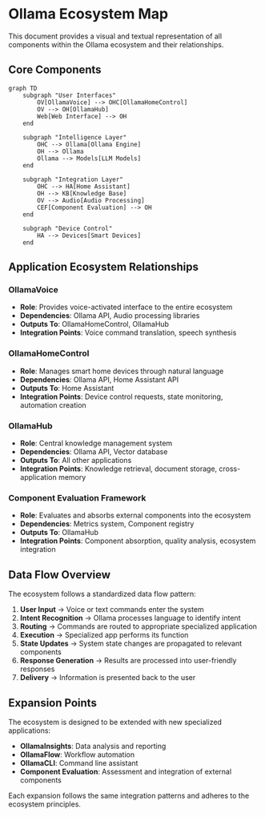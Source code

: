 # Ollama Ecosystem Map

This document provides a visual and textual representation of all components within the Ollama ecosystem and their relationships.

## Core Components

```mermaid
graph TD
    subgraph "User Interfaces"
        OV[OllamaVoice] --> OHC[OllamaHomeControl]
        OV --> OH[OllamaHub]
        Web[Web Interface] --> OH
    end

    subgraph "Intelligence Layer"
        OHC --> Ollama[Ollama Engine]
        OH --> Ollama
        Ollama --> Models[LLM Models]
    end

    subgraph "Integration Layer"
        OHC --> HA[Home Assistant]
        OH --> KB[Knowledge Base]
        OV --> Audio[Audio Processing]
        CEF[Component Evaluation] --> OH
    end

    subgraph "Device Control"
        HA --> Devices[Smart Devices]
    end
```

## Application Ecosystem Relationships

### OllamaVoice

- **Role**: Provides voice-activated interface to the entire ecosystem
- **Dependencies**: Ollama API, Audio processing libraries
- **Outputs To**: OllamaHomeControl, OllamaHub
- **Integration Points**: Voice command translation, speech synthesis

### OllamaHomeControl

- **Role**: Manages smart home devices through natural language
- **Dependencies**: Ollama API, Home Assistant API
- **Outputs To**: Home Assistant
- **Integration Points**: Device control requests, state monitoring, automation creation

### OllamaHub

- **Role**: Central knowledge management system
- **Dependencies**: Ollama API, Vector database
- **Outputs To**: All other applications
- **Integration Points**: Knowledge retrieval, document storage, cross-application memory

### Component Evaluation Framework

- **Role**: Evaluates and absorbs external components into the ecosystem
- **Dependencies**: Metrics system, Component registry
- **Outputs To**: OllamaHub
- **Integration Points**: Component absorption, quality analysis, ecosystem integration

## Data Flow Overview

The ecosystem follows a standardized data flow pattern:

1. **User Input** → Voice or text commands enter the system
2. **Intent Recognition** → Ollama processes language to identify intent
3. **Routing** → Commands are routed to appropriate specialized application
4. **Execution** → Specialized app performs its function
5. **State Updates** → System state changes are propagated to relevant components
6. **Response Generation** → Results are processed into user-friendly responses
7. **Delivery** → Information is presented back to the user

## Expansion Points

The ecosystem is designed to be extended with new specialized applications:

- **OllamaInsights**: Data analysis and reporting
- **OllamaFlow**: Workflow automation
- **OllamaCLI**: Command line assistant
- **Component Evaluation**: Assessment and integration of external components

Each expansion follows the same integration patterns and adheres to the ecosystem principles.
